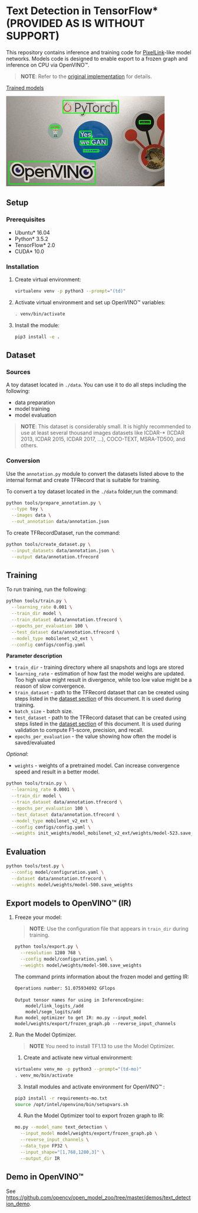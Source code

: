 # Text Detection in TensorFlow* (PROVIDED AS IS WITHOUT SUPPORT)

This repository contains inference and training code for [PixelLink](https://arxiv.org/abs/1801.01315)-like model
networks. Models code is designed to enable export to a frozen graph and inference on CPU via OpenVINO™.

> **NOTE**: Refer to the [original implementation](https://github.com/ZJULearning/pixel_link) for details.

[Trained models](https://download.01.org/opencv/openvino_training_extensions/models/text_detection/text_detection.tar.gz)

![](text-detection.jpg)

## Setup

### Prerequisites

* Ubuntu\* 16.04
* Python\* 3.5.2
* TensorFlow\* 2.0
* CUDA\* 10.0

### Installation

1. Create virtual environment:
    ```bash
    virtualenv venv -p python3 --prompt="(td)"
    ```

2. Activate virtual environment and set up OpenVINO™ variables:
    ```bash
    . venv/bin/activate
    ```

3. Install the module:
    ```bash
    pip3 install -e .
    ```

## <a name="Dataset"> Dataset </a>

### Sources

A toy dataset located in `./data`. You can use it to do all steps including the following:
* data preparation
* model training
* model evaluation

> **NOTE**: This dataset is considerably small. It is highly recommended to use at least several thousand images datasets like ICDAR-* (ICDAR 2013, ICDAR 2015, ICDAR 2017, ...), COCO-TEXT, MSRA-TD500, and others.

### Conversion

Use the `annotation.py` module to convert the datasets listed above to the internal format and create TFRecord that is suitable for training.

To convert a toy dataset located in the `./data` folder,run the command:

```bash
python tools/prepare_annotation.py \
  --type toy \
  --images data \
  --out_annotation data/annotation.json
```

To create TFRecordDataset, run the command:

```bash
python tools/create_dataset.py \
  --input_datasets data/annotation.json \
  --output data/annotation.tfrecord
```

## Training

To run training, run the following:
```bash
python tools/train.py \
  --learning_rate 0.001 \
  --train_dir model \
  --train_dataset data/annotation.tfrecord \
  --epochs_per_evaluation 100 \
  --test_dataset data/annotation.tfrecord \
  --model_type mobilenet_v2_ext \
  --config configs/config.yaml
```
**Parameter description**
* `train_dir` - training directory where all snapshots and logs are stored
* `learning_rate` - estimation of how fast the model weighs are updated. Too high value might result in divergence, while too low value might be a reason of slow convergence.
* `train_dataset` - path to the TFRecord dataset that can be created using steps listed in the [dataset section](#Dataset) of this document. It is used during training.
* `batch_size` - batch size.
* `test_dataset` - path to the TFRecord dataset that can be created using steps listed in the [dataset section](#Dataset) of this document. It is used during validation to compute F1-score, precision, and recall.
* `epochs_per_evaluation` - the value showing how often the model is saved/evaluated

*Optional*:
* `weights` - weights of a pretrained model. Can increase convergence speed and result in a better model.

```bash
python tools/train.py \
  --learning_rate 0.0001 \
  --train_dir model \
  --train_dataset data/annotation.tfrecord \
  --epochs_per_evaluation 100 \
  --test_dataset data/annotation.tfrecord \
  --model_type mobilenet_v2_ext \
  --config configs/config.yaml \
  --weights init_weights/model_mobilenet_v2_ext/weights/model-523.save_weights
```

## Evaluation

```bash
python tools/test.py \
  --config model/configuration.yaml \
  --dataset data/annotation.tfrecord \
  --weights model/weights/model-500.save_weights
```

## Export models to OpenVINO™ (IR)

1. Freeze your model:
    > **NOTE**: Use the configuration file that appears in `train_dir` during training.

    ```bash
    python tools/export.py \
      --resolution 1280 768 \
      --config model/configuration.yaml \
      --weights model/weights/model-500.save_weights
    ```

    The command prints information about the frozen model and getting IR:

    ```
    Operations number: 51.075934092 GFlops

    Output tensor names for using in InferenceEngine:
        model/link_logits_/add
        model/segm_logits/add
    Run model_optimizer to get IR: mo.py --input_model model/weights/export/frozen_graph.pb --reverse_input_channels
    ```

2. Run the Model Optimizer.

    > **NOTE** You need to install TF1.13 to use the Model Optimizer.

    1. Create and activate new virtual environment:
    ```bash
    virtualenv venv_mo -p python3 --prompt="(td-mo)"
    . venv_mo/bin/activate
    ```

    3. Install modules and activate environment for OpenVINO™ :
    ```bash
    pip3 install -r requirements-mo.txt
    source /opt/intel/openvino/bin/setupvars.sh
    ```

    4. Run the Model Optimizer tool to export frozen graph to IR:
    ```bash
    mo.py --model_name text_detection \
      --input_model model/weights/export/frozen_graph.pb \
      --reverse_input_channels \
      --data_type FP32 \
      --input_shape="[1,768,1280,3]" \
      --output_dir IR
    ```

## Demo in OpenVINO™

See https://github.com/opencv/open_model_zoo/tree/master/demos/text_detection_demo.
